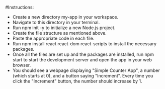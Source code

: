 #Instructions:
- Create a new directory my-app in your workspace.
- Navigate to this directory in your terminal.
- Run npm init -y to initialize a new Node.js project.
- Create the file structure as mentioned above.
- Paste the appropriate code in each file.
- Run npm install react react-dom react-scripts to install the necessary packages.
- Once all the files are set up and the packages are installed, run npm start to start the development server and open the app in your web browser.
- You should see a webpage displaying "Simple Counter App", a number (which starts at 0), and a button saying "Increment". Every time you click the "Increment" button, the number should increase by 1.